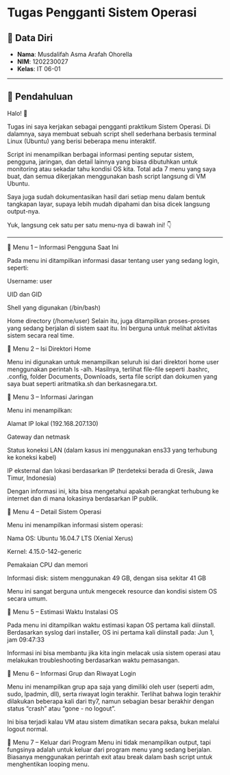 # Tugas Pengganti Sistem Operasi

## 👤 Data Diri

- **Nama**: Musdalifah Asma Arafah Ohorella  
- **NIM**: 1202230027  
- **Kelas**: IT 06-01  

---
## 📘 Pendahuluan

Halo! 👋

Tugas ini saya kerjakan sebagai pengganti praktikum Sistem Operasi. Di dalamnya, saya membuat sebuah script shell sederhana berbasis terminal Linux (Ubuntu) yang berisi beberapa menu interaktif.

Script ini menampilkan berbagai informasi penting seputar sistem, pengguna, jaringan, dan detail lainnya yang biasa dibutuhkan untuk monitoring atau sekadar tahu kondisi OS kita. Total ada 7 menu yang saya buat, dan semua dikerjakan menggunakan bash script langsung di VM Ubuntu.

Saya juga sudah dokumentasikan hasil dari setiap menu dalam bentuk tangkapan layar, supaya lebih mudah dipahami dan bisa dicek langsung output-nya.

Yuk, langsung cek satu per satu menu-nya di bawah ini! 👇

---
📌 Menu 1 – Informasi Pengguna Saat Ini

Pada menu ini ditampilkan informasi dasar tentang user yang sedang login, seperti:

Username: user

UID dan GID

Shell yang digunakan (/bin/bash)

Home directory (/home/user)
Selain itu, juga ditampilkan proses-proses yang sedang berjalan di sistem saat itu. Ini berguna untuk melihat aktivitas sistem secara real time.

📌 Menu 2 – Isi Direktori Home

Menu ini digunakan untuk menampilkan seluruh isi dari direktori home user menggunakan perintah ls -alh. Hasilnya, terlihat file-file seperti .bashrc, .config, folder Documents, Downloads, serta file script dan dokumen yang saya buat seperti aritmatika.sh dan berkasnegara.txt.

📌 Menu 3 – Informasi Jaringan

Menu ini menampilkan:

Alamat IP lokal (192.168.207.130)

Gateway dan netmask

Status koneksi LAN (dalam kasus ini menggunakan ens33 yang terhubung ke koneksi kabel)

IP eksternal dan lokasi berdasarkan IP (terdeteksi berada di Gresik, Jawa Timur, Indonesia)

Dengan informasi ini, kita bisa mengetahui apakah perangkat terhubung ke internet dan di mana lokasinya berdasarkan IP publik.

📌 Menu 4 – Detail Sistem Operasi

Menu ini menampilkan informasi sistem operasi:

Nama OS: Ubuntu 16.04.7 LTS (Xenial Xerus)

Kernel: 4.15.0-142-generic

Pemakaian CPU dan memori

Informasi disk: sistem menggunakan 49 GB, dengan sisa sekitar 41 GB

Menu ini sangat berguna untuk mengecek resource dan kondisi sistem OS secara umum.

📌 Menu 5 – Estimasi Waktu Instalasi OS

Pada menu ini ditampilkan waktu estimasi kapan OS pertama kali diinstall. Berdasarkan syslog dari installer, OS ini pertama kali diinstall pada:
Jun 1, jam 09:47:33

Informasi ini bisa membantu jika kita ingin melacak usia sistem operasi atau melakukan troubleshooting berdasarkan waktu pemasangan.

📌 Menu 6 – Informasi Grup dan Riwayat Login

Menu ini menampilkan grup apa saja yang dimiliki oleh user (seperti adm, sudo, lpadmin, dll), serta riwayat login terakhir. Terlihat bahwa login terakhir dilakukan beberapa kali dari tty7, namun sebagian besar berakhir dengan status “crash” atau “gone - no logout”.

Ini bisa terjadi kalau VM atau sistem dimatikan secara paksa, bukan melalui logout normal.

📌 Menu 7 – Keluar dari Program
Menu ini tidak menampilkan output, tapi fungsinya adalah untuk keluar dari program menu yang sedang berjalan. Biasanya menggunakan perintah exit atau break dalam bash script untuk menghentikan looping menu.
